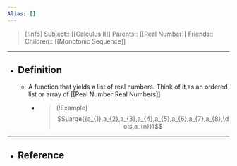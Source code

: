 ```yaml
---
Alias: []
---
```

> [!Info]
> Subject:: [[Calculus II]]
> Parents:: [[Real Number]]
> Friends:: 
> Children:: [[Monotonic Sequence]]
---
- ## Definition
	- A function that yields a list of real numbers. Think of it as an ordered list or array of [[Real Number|Real Numbers]]
		- > [!Example]
		  > $$\large{{a_{1},a_{2},a_{3},a_{4},a_{5},a_{6},a_{7},a_{8},\dots,a_{n}}}$$
---
- ## Reference